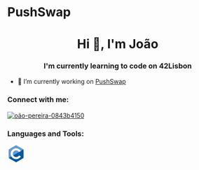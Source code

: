 # PushSwap

<h1 align="center">Hi 👋, I'm João</h1>
<h3 align="center">I'm currently learning to code on 42Lisbon</h3>

- 🔭 I’m currently working on [PushSwap](https://github.com/jp-apereira/PushSwap)

<h3 align="left">Connect with me:</h3>
<p align="left">
<a href="https://linkedin.com/in/oão-pereira-0843b4150" target="blank"><img align="center" src="https://raw.githubusercontent.com/rahuldkjain/github-profile-readme-generator/master/src/images/icons/Social/linked-in-alt.svg" alt="oão-pereira-0843b4150" height="30" width="40" /></a>
</p>

<h3 align="left">Languages and Tools:</h3>
<p align="left"> <a href="https://www.cprogramming.com/" target="_blank" rel="noreferrer"> <img src="https://raw.githubusercontent.com/devicons/devicon/master/icons/c/c-original.svg" alt="c" width="40" height="40"/> </a> </p>

